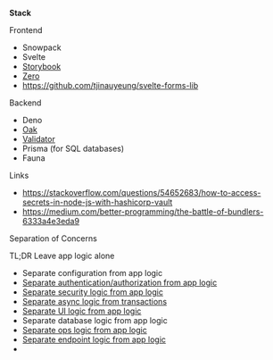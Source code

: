**Stack**

Frontend
- Snowpack 
- Svelte 
- [Storybook](https://www.learnstorybook.com/)
- [Zero](https://github.com/remoteinterview/zero)
- https://github.com/tjinauyeung/svelte-forms-lib

Backend
- Deno
- [Oak](https://github.com/oakserver/oak)
- [Validator](https://github.com/icebob/fastest-validator)
- Prisma (for SQL databases)
- Fauna

Links

- https://stackoverflow.com/questions/54652683/how-to-access-secrets-in-node-js-with-hashicorp-vault
- https://medium.com/better-programming/the-battle-of-bundlers-6333a4e3eda9

Separation of Concerns

TL;DR Leave app logic alone

- Separate configuration from app logic
- [Separate authentication/authorization from app logic](https://github.com/dapr/samples/tree/master/7.middleware)
- [Separate security logic from app logic](https://github.com/dapr/samples/tree/master/9.secretstore)
- [Separate async logic from transactions](https://github.com/dapr/samples/tree/master/4.pub-sub)
- [Separate UI logic from app logic](https://svelte.dev/)
- Separate database logic from app logic
- [Separate ops logic from app logic](https://github.com/dapr/samples/tree/master/8.observability)
- [Separate endpoint logic from app logic](https://zeroserver.io)
- 
